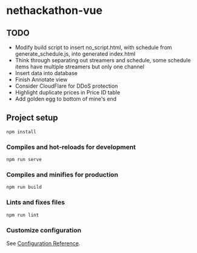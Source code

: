 # nethackathon-vue

## TODO
- Modify build script to insert no_script.html, with schedule from generate_schedule.js, into generated index.html
- Think through separating out streamers and schedule, some schedule items have multiple streamers but only one channel 
- Insert data into database
- Finish Annotate view
- Consider CloudFlare for DDoS protection
- Highlight duplicate prices in Price ID table
- Add golden egg to bottom of mine's end

## Project setup
```
npm install
```

### Compiles and hot-reloads for development
```
npm run serve
```

### Compiles and minifies for production
```
npm run build
```

### Lints and fixes files
```
npm run lint
```

### Customize configuration
See [Configuration Reference](https://cli.vuejs.org/config/).
